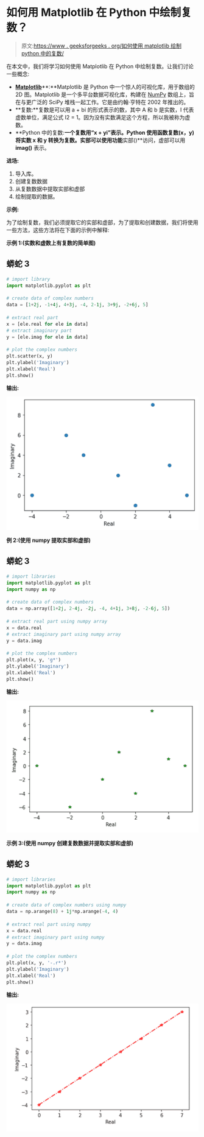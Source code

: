 # 如何用 Matplotlib 在 Python 中绘制复数？

> 原文:[https://www . geeksforgeeks . org/如何使用 matplotlib 绘制 python 中的复数/](https://www.geeksforgeeks.org/how-to-plot-a-complex-number-in-python-using-matplotlib/)

在本文中，我们将学习如何使用 Matplotlib 在 Python 中绘制复数。让我们讨论一些概念:

*   [**Matplotlib**](https://www.geeksforgeeks.org/python-introduction-matplotlib/)**:**Matplotlib 是 Python 中一个惊人的可视化库，用于数组的 2D 图。Matplotlib 是一个多平台数据可视化库，构建在 [NumPy](https://www.geeksforgeeks.org/python-numpy/) 数组上，旨在与更广泛的 SciPy 堆栈一起工作。它是由约翰·亨特在 2002 年推出的。
*   **复数:**复数是可以用 a + bi 的形式表示的数，其中 A 和 b 是实数，I 代表虚数单位，满足公式 I2 = 1。因为没有实数满足这个方程，所以我被称为虚数。
*   **Python 中的复数:**一个复数用“x + yi”表示。Python 使用函数复数(x，y)将实数 x 和 y 转换为复数。实部可以使用功能**实部()**访问，虚部可以用 **imag()** 表示。

**进场:**

1.  导入库。
2.  创建复数数据
3.  从复数数据中提取实部和虚部
4.  绘制提取的数据。

**示例:**

为了绘制复数，我们必须提取它的实部和虚部，为了提取和创建数据，我们将使用一些方法，这些方法将在下面的示例中解释:

**示例 1:(实数和虚数上有复数的简单图)**

## 蟒蛇 3

```py
# import library
import matplotlib.pyplot as plt

# create data of complex numbers
data = [1+2j, -1+4j, 4+3j, -4, 2-1j, 3+9j, -2+6j, 5]

# extract real part
x = [ele.real for ele in data]
# extract imaginary part
y = [ele.imag for ele in data]

# plot the complex numbers
plt.scatter(x, y)
plt.ylabel('Imaginary')
plt.xlabel('Real')
plt.show()
```

**输出:**

![](img/42621e3820ab260bf809171e60ce90db.png)

**例 2:(使用 numpy 提取实部和虚部)**

## 蟒蛇 3

```py
# import libraries
import matplotlib.pyplot as plt
import numpy as np

# create data of complex numbers
data = np.array([1+2j, 2-4j, -2j, -4, 4+1j, 3+8j, -2-6j, 5])

# extract real part using numpy array
x = data.real
# extract imaginary part using numpy array
y = data.imag

# plot the complex numbers
plt.plot(x, y, 'g*')
plt.ylabel('Imaginary')
plt.xlabel('Real')
plt.show()
```

**输出:**

![](img/f893c053b499d60fcd382da65d0943c4.png)

**示例 3:(使用 numpy 创建复数数据并提取实部和虚部)**

## 蟒蛇 3

```py
# import libraries
import matplotlib.pyplot as plt
import numpy as np

# create data of complex numbers using numpy
data = np.arange(8) + 1j*np.arange(-4, 4)

# extract real part using numpy
x = data.real
# extract imaginary part using numpy
y = data.imag

# plot the complex numbers
plt.plot(x, y, '-.r*')
plt.ylabel('Imaginary')
plt.xlabel('Real')
plt.show()
```

**输出:**

![](img/d6ab5ad57706ee536fe63c19c369c7aa.png)
